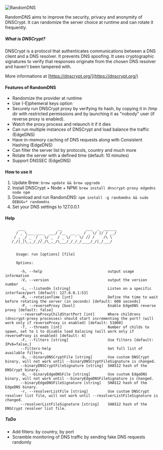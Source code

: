 ![RandomDNS](https://raw.githubusercontent.com/pwnsdx/RandomDNS/master/screenshot.jpg)

RandomDNS aims to improve the security, privacy and anonymity of DNSCrypt. It can randomize the server choice at runtime and can rotate it frequently.

##### What is DNSCrypt?

DNSCrypt is a protocol that authenticates communications between a DNS client and a DNS resolver. It prevents DNS spoofing. It uses cryptographic signatures to verify that responses originate from the chosen DNS resolver and haven't been tampered with.

More informations at [https://dnscrypt.org/](https://dnscrypt.org/)

#### Features of RandomDNS

- Randomize the provider at runtime
- Use (-E)phemeral keys option
- Securely run DNSCrypt proxy by verifying its hash, by copying it in /tmp dir with restricted permissions and by launching it as "nobody" user (if reverse proxy is enabled).
- Watch the proxy process and relaunch it if it dies
- Can run multiple instances of DNSCrypt and load balance the traffic (EdgeDNS)
- Have in-memory caching of DNS requests along with Consistent Hashing (EdgeDNS)
- Can filter the server list by protocols, country and much more
- Rotate the server with a defined time (default: 10 minutes)
- Support DNSSEC (EdgeDNS)

#### How to use it

1. Update Brew: ```brew update && brew upgrade```
2. Install DNSCrypt + Node + NPM: ```brew install dnscrypt-proxy edgedns node npm```
3. Download and run RandomDNS: ```npm install -g randomdns && sudo DEBUG=* randomdns```
4. Set your DNS settings to 127.0.0.1

#### Help

```
      ___               __           ___  _  ______
     / _ \___ ____  ___/ /__  __ _  / _ \/ |/ / __/
    / , _/ _ `/ _ \/ _  / _ \/  ' \/ // /    /\ \  
   /_/|_|\_,_/_//_/\_,_/\___/_/_/_/____/_/|_/___/  


     Usage: run [options] [file]

     Options:

       -h, --help                              output usage information
       -V, --version                           output the version number
       -L, --listenOn [string]                 Listen on a specific interface/port [default: 127.0.0.1:53]
       -R, --rotationTime [int]                Define the time to wait before rotating the server (in seconds) [default: 600 seconds]
       -P, --reverseProxy [bool]               Enable EdgeDNS reverse proxy [default: false]
       --reverseProxyChildStartPort [int]      Where childrens (dnscrypt-proxy processes) should start incrementing the port? (will work only if reverseProxy is enabled) [default: 51000]
       -T, --threads [int]                     Number of childs to spawn, set to 1 to disable load balacing (will work only if reverseProxy is enabled) [default: 4]
       -F, --filters [string]                  Use filters [default: IPv6=false;]
       --filters-help                          Get full list of available filters.
       -b, --binaryDNSCryptFile [string]       Use custom DNSCrypt binary, will not work until --binaryDNSCryptFileSignature is changed.
       --binaryDNSCryptFileSignature [string]  SHA512 hash of the DNSCrypt binary.
       -b, --binaryEdgeDNSFile [string]        Use custom EdgeDNS binary, will not work until --binaryEdgeDNSFileSignature is changed.
       --binaryEdgeDNSFileSignature [string]   SHA512 hash of the EdgeDNS binary.
       -r, --resolverListFile [string]         Use custom DNSCrypt resolver list file, will not work until --resolverListFileSignature is changed.
       --resolverListFileSignature [string]    SHA512 hash of the DNSCrypt resolver list file.

```

##### ToDo

- Add filters: by country, by port
- Scramble monitoring of DNS traffic by sending fake DNS requests randomly
